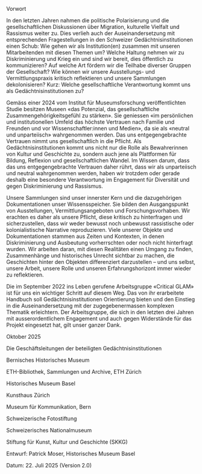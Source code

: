 Vorwort

In den letzten Jahren nahmen die politische Polarisierung und die gesellschaftlichen Diskussionen über Migration, kulturelle Vielfalt und Rassismus weiter zu. Dies verlieh auch der Auseinandersetzung mit entsprechenden Fragestellungen in den Schweizer Gedächtnisinstitutionen einen Schub: Wie gehen wir als Institution(en) zusammen mit unseren Mitarbeitenden mit diesen Themen um? Welche Haltung nehmen wir zu Diskriminierung und Krieg ein und sind wir bereit, dies öffentlich zu kommunizieren? Auf welche Art fördern wir die Teilhabe diverser Gruppen der Gesellschaft? Wie können wir unsere Ausstellungs- und Vermittlungspraxis kritisch reflektieren und unsere Sammlungen dekolonisieren? Kurz: Welche gesellschaftliche Verantwortung kommt uns als Gedächtnisinstitutionen zu?

Gemäss einer 2024 vom Institut für Museumsforschung veröffentlichten Studie besitzen Museen «das Potenzial, das gesellschaftliche Zusammengehörigkeitsgefühl zu stärken». Sie geniessen «im persönlichen und institutionellen Umfeld das höchste Vertrauen nach Familie und Freunden und vor Wissenschaftler:innen und Medien», da sie als «neutral und unparteiisch» wahrgenommen werden. Das uns entgegengebrachte Vertrauen nimmt uns gesellschaftlich in die Pflicht. Als Gedächtnisinstitutionen kommt uns nicht nur die Rolle als Bewahrerinnen von Kultur und Geschichte zu, sondern auch jene als Plattformen für Bildung, Reflexion und gesellschaftlichen Wandel. Im Wissen darum, dass das uns entgegengebrachte Vertrauen daher rührt, dass wir als unparteiisch und neutral wahrgenommen werden, haben wir trotzdem oder gerade deshalb eine besondere Verantwortung im Engagement für Diversität und gegen Diskriminierung und Rassismus.

Unsere Sammlungen sind unser innerster Kern und die dazugehörigen Dokumentationen unser Wissensspeicher. Sie bilden den Ausgangspunkt von Ausstellungen, Vermittlungsangeboten und Forschungsvorhaben. Wir erachten es daher als unsere Pflicht, diese kritisch zu hinterfragen und sicherzustellen, dass wir weder bewusst noch unbewusst rassistische oder kolonialistische Narrative reproduzieren. Viele unserer Objekte und Dokumentationen stammen aus Zeiten und Kontexten, in denen Diskriminierung und Ausbeutung vorherrschten oder noch nicht hinterfragt wurden. Wir arbeiten daran, mit diesen Realitäten einen Umgang zu finden, Zusammenhänge und historisches Unrecht sichtbar zu machen, die Geschichten hinter den Objekten differenziert darzustellen – und uns selbst, unsere Arbeit, unsere Rolle und unseren Erfahrungshorizont immer wieder zu reflektieren.

Die im September 2022 ins Leben gerufene Arbeitsgruppe «Critical GLAM» ist für uns ein wichtiger Schritt auf diesem Weg. Das von ihr erarbeitete Handbuch soll Gedächtnisinstitutionen Orientierung bieten und den Einstieg in die Auseinandersetzung mit der zugegebenermassen komplexen Thematik erleichtern. Der Arbeitsgruppe, die sich in den letzten drei Jahren mit ausserordentlichem Engagement und auch gegen Widerstände für das Projekt eingesetzt hat, gilt unser ganzer Dank.

Oktober 2025

Die Geschäftsleitungen der beteiligten Gedächtnisinstitutionen

Bernisches Historisches Museum

ETH-Bibliothek, Sammlungen und Archive, ETH Zürich

Historisches Museum Basel

Kunsthaus Zürich

Museum für Kommunikation, Bern

Schweizerische Fotostiftung

Schweizerisches Nationalmuseum

Stiftung für Kunst, Kultur und Geschichte (SKKG)

Entwurf: Patrick Moser, Historisches Museum Basel

Datum: 22. Juli 2025 (Version 2.0)